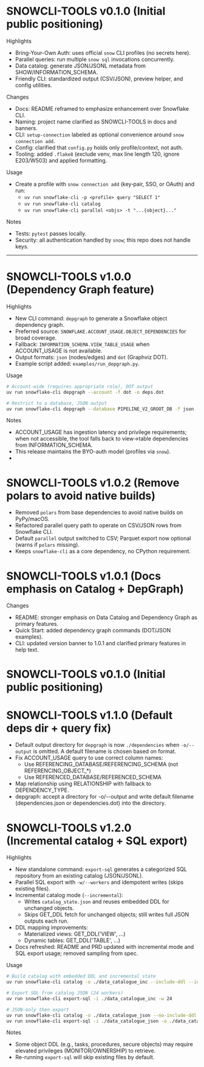 # SNOWCLI-TOOLS v0.1.0 (Initial public positioning)

Highlights
- Bring-Your-Own Auth: uses official `snow` CLI profiles (no secrets here).
- Parallel queries: run multiple `snow sql` invocations concurrently.
- Data catalog: generate JSON/JSONL metadata from SHOW/INFORMATION_SCHEMA.
- Friendly CLI: standardized output (CSV/JSON), preview helper, and config utilities.

Changes
- Docs: README reframed to emphasize enhancement over Snowflake CLI.
- Naming: project name clarified as SNOWCLI-TOOLS in docs and banners.
- CLI: `setup-connection` labeled as optional convenience around `snow connection add`.
- Config: clarified that `config.py` holds only profile/context, not auth.
- Tooling: added `.flake8` (exclude venv, max line length 120, ignore E203/W503) and applied formatting.

Usage
- Create a profile with `snow connection add` (key‑pair, SSO, or OAuth) and run:
  - `uv run snowflake-cli -p <profile> query "SELECT 1"`
  - `uv run snowflake-cli catalog`
  - `uv run snowflake-cli parallel <objs> -t "...{object}..."`

Notes
- Tests: `pytest` passes locally.
- Security: all authentication handled by `snow`; this repo does not handle keys.

---

# SNOWCLI-TOOLS v1.0.0 (Dependency Graph feature)

Highlights
- New CLI command: `depgraph` to generate a Snowflake object dependency graph.
- Preferred source: `SNOWFLAKE.ACCOUNT_USAGE.OBJECT_DEPENDENCIES` for broad coverage.
- Fallback: `INFORMATION_SCHEMA.VIEW_TABLE_USAGE` when ACCOUNT_USAGE is not available.
- Output formats: `json` (nodes/edges) and `dot` (Graphviz DOT).
- Example script added: `examples/run_depgraph.py`.

Usage
```bash
# Account-wide (requires appropriate role), DOT output
uv run snowflake-cli depgraph --account -f dot -o deps.dot

# Restrict to a database, JSON output
uv run snowflake-cli depgraph --database PIPELINE_V2_GROOT_DB -f json -o deps.json
```

Notes
- ACCOUNT_USAGE has ingestion latency and privilege requirements; when not accessible,
  the tool falls back to view→table dependencies from INFORMATION_SCHEMA.
- This release maintains the BYO-auth model (profiles via `snow`).
-
# SNOWCLI-TOOLS v1.0.2 (Remove polars to avoid native builds)

- Removed `polars` from base dependencies to avoid native builds on PyPy/macOS.
- Refactored parallel query path to operate on CSV/JSON rows from Snowflake CLI.
- Default `parallel` output switched to CSV; Parquet export now optional (warns if `polars` missing).
- Keeps `snowflake-cli` as a core dependency, no CPython requirement.

# SNOWCLI-TOOLS v1.0.1 (Docs emphasis on Catalog + DepGraph)

Changes
- README: stronger emphasis on Data Catalog and Dependency Graph as primary features.
- Quick Start: added dependency graph commands (DOT/JSON examples).
- CLI: updated version banner to 1.0.1 and clarified primary features in help text.
# SNOWCLI-TOOLS v0.1.0 (Initial public positioning)

# SNOWCLI-TOOLS v1.1.0 (Default deps dir + query fix)

- Default output directory for `depgraph` is now `./dependencies` when `-o/--output` is omitted. A default filename is chosen based on format.
- Fix ACCOUNT_USAGE query to use correct column names:
  - Use REFERENCING_DATABASE/REFERENCING_SCHEMA (not REFERENCING_OBJECT_*)
  - Use REFERENCED_DATABASE/REFERENCED_SCHEMA
- Map relationship using RELATIONSHIP with fallback to DEPENDENCY_TYPE.
- depgraph: accept a directory for -o/--output and write default filename
  (dependencies.json or dependencies.dot) into the directory.

# SNOWCLI-TOOLS v1.2.0 (Incremental catalog + SQL export)

Highlights
- New standalone command: `export-sql` generates a categorized SQL repository from an existing catalog (JSON/JSONL).
- Parallel SQL export with `-w/--workers` and idempotent writes (skips existing files).
- Incremental catalog mode (`--incremental`):
  - Writes `catalog_state.json` and reuses embedded DDL for unchanged objects.
  - Skips GET_DDL fetch for unchanged objects; still writes full JSON outputs each run.
- DDL mapping improvements:
  - Materialized views: GET_DDL('VIEW', ...)
  - Dynamic tables: GET_DDL('TABLE', ...)
- Docs refreshed: README and PRD updated with incremental mode and SQL export usage; removed sampling from spec.

Usage
```bash
# Build catalog with embedded DDL and incremental state
uv run snowflake-cli catalog -o ./data_catalogue_inc --include-ddl --incremental

# Export SQL from catalog JSON (24 workers)
uv run snowflake-cli export-sql -i ./data_catalogue_inc -w 24

# JSON-only then export
uv run snowflake-cli catalog -o ./data_catalogue_json --no-include-ddl
uv run snowflake-cli export-sql -i ./data_catalogue_json -o ./data_catalogue_sql -w 24
```

Notes
- Some object DDL (e.g., tasks, procedures, secure objects) may require elevated privileges (MONITOR/OWNERSHIP) to retrieve.
- Re-running `export-sql` will skip existing files by default.
